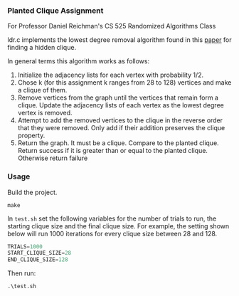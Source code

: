 ### Planted Clique Assignment

For Professor Daniel Reichman's CS 525 Randomized Algorithms Class

ldr.c implements the lowest degree removal algorithm found in this [paper](Feige.pdf) for finding a hidden clique.

In general terms this algorithm works as follows:
1. Initialize the adjacency lists for each vertex with probability 1/2.
2. Chose k (for this assignment k ranges from 28 to 128) vertices and make a clique of them.
3. Remove vertices from the graph until the vertices that remain form a clique. Update the adjacency lists of each vertex as the lowest degree vertex is removed.
4. Attempt to add the removed vertices to the clique in the reverse order that they were removed. Only add if their addition preserves the clique property. 
5. Return the graph. It must be a clique. Compare to the planted clique. Return success if it is greater than or equal to the planted clique. Otherwise return failure


### Usage

Build the project.
```Console
make
```

In `test.sh` set the following variables for the number of trials to run, the starting clique size and the final clique size. For example, the setting shown below will run 1000 iterations for every clique size between 28 and 128.

 ```C
TRIALS=1000
START_CLIQUE_SIZE=28
END_CLIQUE_SIZE=128
```

Then run:

```Console
.\test.sh
```